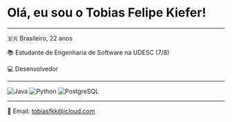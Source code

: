# Olá, eu sou o Tobias Felipe Kiefer!

---

🇧🇷 Brasileiro, 22 anos

📚 Estudante de Engenharia de Software na UDESC (7/8)

💻 Desenvolvedor

---  

![Java](https://img.shields.io/badge/Java-007396?style=for-the-badge&logo=java&logoColor=white)
![Python](https://img.shields.io/badge/Python-3776AB?style=for-the-badge&logo=python&logoColor=white)
![PostgreSQL](https://img.shields.io/badge/PostgreSQL-336791?style=for-the-badge&logo=postgresql&logoColor=white)

---

  📧 Email: tobiasfkk@icloud.com

